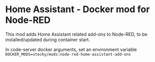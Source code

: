 # Home Assistant - Docker mod for Node-RED

This mod adds Home Assistant related add-ons to Node-RED, to be installed/updated during container start.

In code-server docker arguments, set an environment variable `DOCKER_MODS=stecky/mods:node-red-home-assistant-add-ons`
